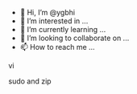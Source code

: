 - 👋 Hi, I’m @ygbhi
- 👀 I’m interested in ...
- 🌱 I’m currently learning ...
- 💞️ I’m looking to collaborate on ...
- 📫 How to reach me ...

<!---
ygbhi/ygbhi is a ✨ special ✨ repository because its `README.md` (this file) appears on your GitHub profile.
You can click the Preview link to take a look at your changes.
--->vi
sudo and zip

